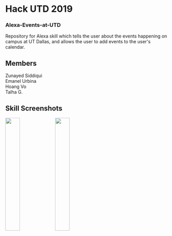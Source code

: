 <h1>Hack UTD 2019</h1>
<h3>Alexa-Events-at-UTD</h3>
<p>Repository for Alexa skill which tells the user about the events happening on campus at UT Dallas, and allows the user to add events to the user's calendar.</p> 

## Members
Zunayed Siddiqui
<br />Emanel Urbina
<br />Hoang Vo
<br />Talha G.

## Skill Screenshots

<img src="https://github.com/zunayedsiddiqui/HackUTD2019-Alexa-Events-UTD/blob/master/skill%20screenshots/1.JPG?raw=true" width="30%" height="30%" align="middle">

<img src="https://github.com/zunayedsiddiqui/HackUTD2019-Alexa-Events-UTD/blob/master/skill%20screenshots/2.JPG?raw=true" width="30%" height="30%" align="middle">


